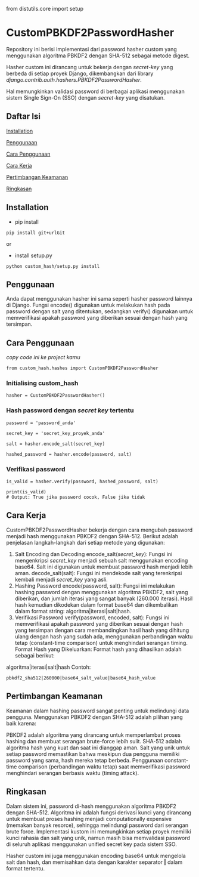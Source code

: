 from distutils.core import setup

# CustomPBKDF2PasswordHasher
Repository ini berisi implementasi dari password hasher custom yang menggunakan algoritma PBKDF2 dengan SHA-512 sebagai metode digest. 

Hasher custom ini dirancang untuk bekerja dengan _secret-key_ yang berbeda di setiap proyek Django, dikembangkan dari library _django.contrib.auth.hashers.PBKDF2PasswordHasher_. 

Hal memungkinkan validasi password di berbagai aplikasi menggunakan sistem Single Sign-On (SSO) dengan _secret-key_ yang disatukan.

## Daftar Isi
[Installation](#Installation)

[Penggunaan](#Penggunaan)

[Cara Penggunaan](#cara-penggunaan)

[Cara Kerja](#cara-kerja)

[Pertimbangan Keamanan](#pertimbangan-keamanan)

[Ringkasan](#ringkasan)

## Installation
- pip install
```
pip install git+urlGit
```
or
- install setup.py
```
python custom_hash/setup.py install
```

## Penggunaan
Anda dapat menggunakan hasher ini sama seperti hasher password lainnya di Django. Fungsi encode() digunakan untuk melakukan hash pada password dengan salt yang ditentukan, sedangkan verify() digunakan untuk memverifikasi apakah password yang diberikan sesuai dengan hash yang tersimpan.

## Cara Penggunaan
_copy code ini ke project kamu_
```
from custom_hash.hashes import CustomPBKDF2PasswordHasher
```

### Initialising custom_hash
```
hasher = CustomPBKDF2PasswordHasher()
```

### Hash password dengan _secret key_ tertentu
```
password = 'password_anda'

secret_key = 'secret_key_proyek_anda'

salt = hasher.encode_salt(secret_key)

hashed_password = hasher.encode(password, salt)
```

### Verifikasi password
```
is_valid = hasher.verify(password, hashed_password, salt)

print(is_valid)  
# Output: True jika password cocok, False jika tidak
```

## Cara Kerja
CustomPBKDF2PasswordHasher bekerja dengan cara mengubah password menjadi hash menggunakan PBKDF2 dengan SHA-512. Berikut adalah penjelasan langkah-langkah dari setiap metode yang digunakan:

1. Salt Encoding dan Decoding
encode_salt(_secret_key_): Fungsi ini mengenkripsi _secret_key_ menjadi sebuah salt menggunakan encoding base64. Salt ini digunakan untuk membuat password hash menjadi lebih aman.
decode_salt(salt): Fungsi ini mendekode salt yang terenkripsi kembali menjadi _secret_key_ yang asli.
2. Hashing Password
encode(password, salt): Fungsi ini melakukan hashing password dengan menggunakan algoritma PBKDF2, salt yang diberikan, dan jumlah iterasi yang sangat banyak (260.000 iterasi). Hasil hash kemudian dikodekan dalam format base64 dan dikembalikan dalam format string: algoritma|iterasi|salt|hash.
3. Verifikasi Password
verify(password, encoded, salt): Fungsi ini memverifikasi apakah password yang diberikan sesuai dengan hash yang tersimpan dengan cara membandingkan hasil hash yang dihitung ulang dengan hash yang sudah ada, menggunakan perbandingan waktu tetap (constant-time comparison) untuk menghindari serangan timing.
Format Hash yang Dikeluarkan:
Format hash yang dihasilkan adalah sebagai berikut:

algoritma|iterasi|salt|hash
Contoh:

```
pbkdf2_sha512|260000|base64_salt_value|base64_hash_value
```

## Pertimbangan Keamanan
Keamanan dalam hashing password sangat penting untuk melindungi data pengguna. Menggunakan PBKDF2 dengan SHA-512 adalah pilihan yang baik karena:

PBKDF2 adalah algoritma yang dirancang untuk memperlambat proses hashing dan membuat serangan brute-force lebih sulit.
SHA-512 adalah algoritma hash yang kuat dan saat ini dianggap aman.
Salt yang unik untuk setiap password memastikan bahwa meskipun dua pengguna memiliki password yang sama, hash mereka tetap berbeda.
Penggunaan constant-time comparison (perbandingan waktu tetap) saat memverifikasi password menghindari serangan berbasis waktu (timing attack).

## Ringkasan

Dalam sistem ini, password di-hash menggunakan algoritma PBKDF2 dengan SHA-512. 
Algoritma ini adalah fungsi derivasi kunci yang dirancang untuk membuat proses hashing menjadi computationally expensive (memakan banyak resorce), sehingga melindungi password dari serangan brute force. Implementasi kustom ini memungkinkan setiap proyek memiliki kunci rahasia dan salt yang unik, namun masih bisa memvalidasi password di seluruh aplikasi menggunakan unified secret key pada sistem SSO.

Hasher custom ini juga menggunakan encoding base64 untuk mengelola salt dan hash, dan memisahkan data dengan karakter separator **|** dalam format tertentu.